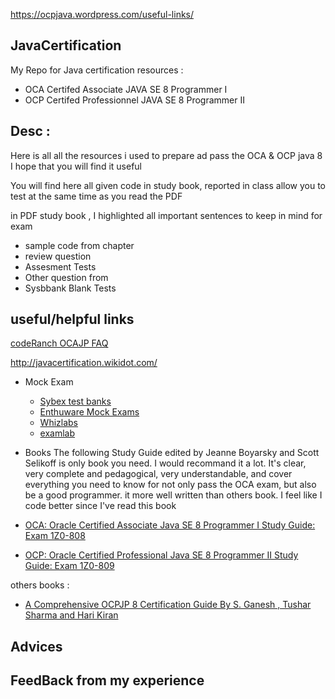 

https://ocpjava.wordpress.com/useful-links/

## JavaCertification

My Repo for Java certification resources :
* OCA Certifed Associate JAVA SE 8 Programmer I 
* OCP Certifed Professionnel JAVA SE 8 Programmer II

## Desc : 
Here is all all the resources i used to prepare ad pass the OCA & OCP java 8 
I hope that you will find it useful

You will find here all given code in study book, reported in class allow you to test at the same time as you read the PDF

in PDF study book , I highlighted all important sentences to keep in mind for exam

* sample code from chapter 
* review question 
* Assesment Tests
* Other question from 
* Sysbbank Blank Tests

## useful/helpful links

[codeRanch OCAJP FAQ](https://coderanch.com/wiki/659981/Ocajp-Faq)

http://javacertification.wikidot.com/


* Mock Exam
    - [Sybex test banks](sybextestbanks.wiley.com)
    - [Enthuware Mock Exams](http://enthuware.com/index.php/mock-exams/oracle-certified-associate/java-oca-certification-8)
    - [Whizlabs](http://www.whizlabs.com/ocajp-scja/)
    - [examlab](http://www.examlab.org/)

* Books
The following Study Guide edited by Jeanne Boyarsky and Scott Selikoff is only book you need. I would recommand it a lot. It's clear, very complete and pedagogical, very understandable, and cover everything you need to know for not only pass the OCA exam, but also be a good programmer. 
it more well written than others book.
I feel like I code better since I've read this book


* [OCA: Oracle Certified Associate Java SE 8 Programmer I Study Guide: Exam 1Z0-808](https://www.amazon.com/gp/product/1118957407/ref=pd_bxgy_14_img_2?ie=UTF8&psc=1&refRID=Y9WTH8CP4EKH0AS19S0R)

* [OCP: Oracle Certified Professional Java SE 8 Programmer II Study Guide: Exam 1Z0-809](https://www.amazon.com/OCP-Certified-Professional-Programmer-1Z0-809/dp/1119067901/ref=sr_1_4?s=books&ie=UTF8&qid=1474557053&sr=1-4&keywords=OCA%2FOCP+Java+SE)

others books :

* [A Comprehensive OCPJP 8 Certification Guide By S. Ganesh , Tushar Sharma and Hari Kiran](http://www.apress.com/9781484218358?gtmf=s)


## Advices

## FeedBack from my experience
    



